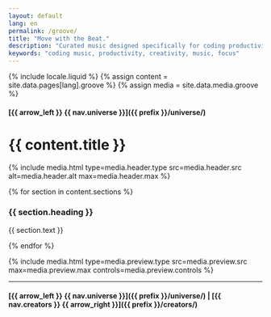 ```yaml
---
layout: default
lang: en
permalink: /groove/
title: "Move with the Beat."
description: "Curated music designed specifically for coding productivity and creative focus. Enhance your workflow with rhythm."
keywords: "coding music, productivity, creativity, music, focus"
---
```


{% include locale.liquid %}
{% assign content = site.data.pages[lang].groove %}
{% assign media = site.data.media.groove %}

#### [{{ arrow_left }} {{ nav.universe }}]({{ prefix }}/universe/)

# {{ content.title }}

{% include media.html
  type=media.header.type
  src=media.header.src
  alt=media.header.alt
  max=media.header.max
%}

{% for section in content.sections %}
### {{ section.heading }}
{{ section.text }}

{% endfor %}

{% include media.html
  type=media.preview.type
  src=media.preview.src
  max=media.preview.max
  controls=media.preview.controls
%}

---

#### [{{ arrow_left }} {{ nav.universe }}]({{ prefix }}/universe/) | [{{ nav.creators }} {{ arrow_right }}]({{ prefix }}/creators/)
